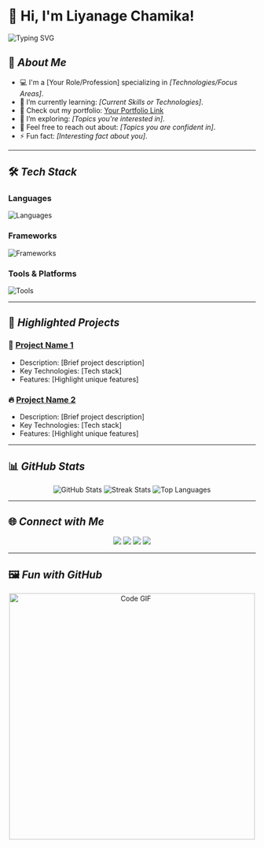 # 👋 Hi, I'm Liyanage Chamika!

<img src="https://readme-typing-svg.herokuapp.com?font=Fira+Code&weight=500&size=25&pause=1000&color=6A5ACD&width=435&lines=Welcome+to+my+GitHub!;I'm+a+Passionate+Developer;Open+to+Collaborations!" alt="Typing SVG" />

## 🚀 *About Me*
- 💻 I'm a [Your Role/Profession] specializing in *[Technologies/Focus Areas]*.
- 🌱 I’m currently learning: *[Current Skills or Technologies]*.
- 🔗 Check out my portfolio: [Your Portfolio Link](#)
- 🧠 I’m exploring: *[Topics you're interested in]*.
- 💬 Feel free to reach out about: *[Topics you are confident in]*.
- ⚡ Fun fact: *[Interesting fact about you]*.

---

## 🛠 *Tech Stack*

### Languages  
![Languages](https://skillicons.dev/icons?i=js,ts,python,java,c,cpp)

### Frameworks  
![Frameworks](https://skillicons.dev/icons?i=react,angular,nodejs,django)

### Tools & Platforms  
![Tools](https://skillicons.dev/icons?i=git,github,docker,kubernetes,aws,figma)

---

## 🌟 *Highlighted Projects*
### 🚀 [Project Name 1](#)
- Description: [Brief project description]
- Key Technologies: [Tech stack]
- Features: [Highlight unique features]

### 🔥 [Project Name 2](#)
- Description: [Brief project description]
- Key Technologies: [Tech stack]
- Features: [Highlight unique features]

---

## 📊 *GitHub Stats*
<p align="center">
  <img src="https://github-readme-stats.vercel.app/api?username=yourusername&show_icons=true&theme=radical" alt="GitHub Stats" />
  <img src="https://github-readme-streak-stats.herokuapp.com/?user=yourusername&theme=radical" alt="Streak Stats" />
  <img src="https://github-readme-stats.vercel.app/api/top-langs/?username=yourusername&layout=compact&theme=radical" alt="Top Languages" />
</p>

---

## 🌐 *Connect with Me*
<p align="center">
  <a href="https://linkedin.com/in/yourusername"><img src="https://img.shields.io/badge/LinkedIn-blue?logo=linkedin&style=for-the-badge" /></a>
  <a href="https://twitter.com/yourusername"><img src="https://img.shields.io/badge/Twitter-blue?logo=twitter&style=for-the-badge" /></a>
  <a href="mailto:your.email@example.com"><img src="https://img.shields.io/badge/Email-red?logo=gmail&style=for-the-badge" /></a>
  <a href="https://yourportfolio.com"><img src="https://img.shields.io/badge/Portfolio-black?logo=firefox&style=for-the-badge" /></a>
</p>

---

## 🖼 *Fun with GitHub*
<p align="center">
  <img src="https://github.com/yourusername/yourusername/raw/main/code.gif" alt="Code GIF" width="500"/>
</p>
